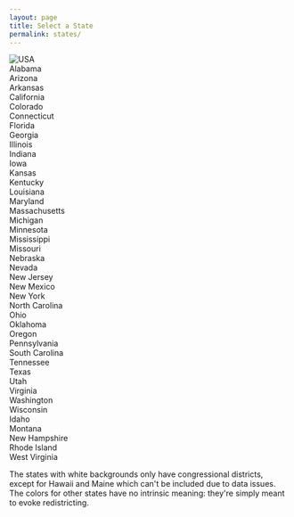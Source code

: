 ```yaml
---
layout: page
title: Select a State
permalink: states/
---
```


 <img src="{{ site.baseurl }}/assets/images/us_map_42.png" alt="USA" usemap="#usmap" style="border:none;">

<map name="usmap">
  <div class="tooltip">
    <area shape="circle" coords="477,383,30" alt="Alabama" href="{{ site.baseurl }}/states/AL">
    <span class="tooltiptext">Alabama</span>
  </div>
  <div class="tooltip">
    <area shape="circle" coords="210,330,30" alt="Arizona" href="{{ site.baseurl }}/states/AZ">
    <span class="tooltiptext">Arizona</span>
  </div>
  <div class="tooltip">
    <area shape="circle" coords="387,330,30" alt="Arkansas" href="{{ site.baseurl }}/states/AR">
    <span class="tooltiptext">Arkansas</span>
  </div>
  <div class="tooltip">
    <area shape="circle" coords="124,279,30" alt="California" href="{{ site.baseurl }}/states/CA">
    <span class="tooltiptext">California</span>
  </div>
  <div class="tooltip">
    <area shape="circle" coords="242,279,30" alt="Colorado" href="{{ site.baseurl }}/states/CO">
    <span class="tooltiptext">Colorado</span>
  </div>
  <div class="tooltip">
    <area shape="circle" coords="684,223,30" alt="Connecticut" href="{{ site.baseurl }}/states/CT">
    <span class="tooltiptext">Connecticut</span>
  </div>
  <div class="tooltip">
    <area shape="circle" coords="564,438,30" alt="Florida" href="{{ site.baseurl }}/states/FL">
    <span class="tooltiptext">Florida</span>
  </div>
  <div class="tooltip">
    <area shape="circle" coords="538,383,30" alt="Georgia" href="{{ site.baseurl }}/states/GA">
    <span class="tooltiptext">Georgia</span>
  </div>
  <div class="tooltip">
    <area shape="circle" coords="417,174,30" alt="Illinois" href="{{ site.baseurl }}/states/IL">
    <span class="tooltiptext">Illinois</span>
  </div>
  <div class="tooltip">
    <area shape="circle" coords="444,223,30" alt="Indiana" href="{{ site.baseurl }}/states/IN">
    <span class="tooltiptext">Indiana</span>
  </div>
  <div class="tooltip">
    <area shape="circle" coords="387,223,30" alt="Iowa" href="{{ site.baseurl }}/states/IA">
    <span class="tooltiptext">Iowa</span>
  </div>
  <div class="tooltip">
    <area shape="circle" coords="329,330,30" alt="Kansas" href="{{ site.baseurl }}/states/KS">
    <span class="tooltiptext">Kansas</span>
  </div>
  <div class="tooltip">
    <area shape="circle" coords="417,279,30" alt="Kentucky" href="{{ site.baseurl }}/states/KY">
    <span class="tooltiptext">Kentucky</span>
  </div>
  <div class="tooltip">
    <area shape="circle" coords="360,383,30" alt="Louisiana" href="{{ site.baseurl }}/states/LA">
    <span class="tooltiptext">Louisiana</span>
  </div>
  <div class="tooltip">
    <area shape="circle" coords="595,279,30" alt="Maryland" href="{{ site.baseurl }}/states/MD">
    <span class="tooltiptext">Maryland</span>
  </div>
  <div class="tooltip">
    <area shape="circle" coords="654,174,30" alt="Massachusetts" href="{{ site.baseurl }}/states/MA">
    <span class="tooltiptext">Massachusetts</span>
  </div>
  <div class="tooltip">
    <area shape="circle" coords="477,174,30" alt="Michigan" href="{{ site.baseurl }}/states/MI">
    <span class="tooltiptext">Michigan</span>
  </div>
  <div class="tooltip">
    <area shape="circle" coords="360,174,30" alt="Minnesota" href="{{ site.baseurl }}/states/MN">
    <span class="tooltiptext">Minnesota</span>
  </div>
  <div class="tooltip">
    <area shape="circle" coords="417,383,30" alt="Mississippi" href="{{ site.baseurl }}/states/MS">
    <span class="tooltiptext">Mississippi</span>
  </div>
  <div class="tooltip">
    <area shape="circle" coords="360,279,30" alt="Missouri" href="{{ site.baseurl }}/states/MO">
    <span class="tooltiptext">Missouri</span>
  </div>
  <div class="tooltip">
    <area shape="circle" coords="301,279,30" alt="Nebraska" href="{{ site.baseurl }}/states/NE">
    <span class="tooltiptext">Nebraska</span>
  </div>
  <div class="tooltip">
    <area shape="circle" coords="210,223,30" alt="Nevada" href="{{ site.baseurl }}/states/NV">
    <span class="tooltiptext">Nevada</span>
  </div>
  <div class="tooltip">
    <area shape="circle" coords="627,223,30" alt="New Jersey" href="{{ site.baseurl }}/states/NJ">
    <span class="tooltiptext">New Jersey</span>
  </div>
  <div class="tooltip">
    <area shape="circle" coords="268,330,30" alt="New Mexico" href="{{ site.baseurl }}/states/NM">
    <span class="tooltiptext">New Mexico</span>
  </div>
  <div class="tooltip">
    <area shape="circle" coords="595,174,30" alt="New York" href="{{ site.baseurl }}/states/NY">
    <span class="tooltiptext">New York</span>
  </div>
  <div class="tooltip">
    <area shape="circle" coords="504,330,30" alt="North Carolina" href="{{ site.baseurl }}/states/NC">
    <span class="tooltiptext">North Carolina</span>
  </div>
  <div class="tooltip">
    <area shape="circle" coords="504,223,30" alt="Ohio" href="{{ site.baseurl }}/states/OH">
    <span class="tooltiptext">Ohio</span>
  </div>
  <div class="tooltip">
    <area shape="circle" coords="301,383,30" alt="Oklahoma" href="{{ site.baseurl }}/states/OK">
    <span class="tooltiptext">Oklahoma</span>
  </div>
  <div class="tooltip">
    <area shape="circle" coords="154,223,30" alt="Oregon" href="{{ site.baseurl }}/states/OR">
    <span class="tooltiptext">Oregon</span>
  </div>
  <div class="tooltip">
    <area shape="circle" coords="564,223,30" alt="Pennsylvania" href="{{ site.baseurl }}/states/PA">
    <span class="tooltiptext">Pennsylvania</span>
  </div>
  <div class="tooltip">
    <area shape="circle" coords="564,330,30" alt="South Carolina" href="{{ site.baseurl }}/states/SC">
    <span class="tooltiptext">South Carolina</span>
  </div>
  <div class="tooltip">
    <area shape="circle" coords="444,330,30" alt="Tennessee" href="{{ site.baseurl }}/states/TN">
    <span class="tooltiptext">Tennessee</span>
  </div>
  <div class="tooltip">
    <area shape="circle" coords="329,438,30" alt="Texas" href="{{ site.baseurl }}/states/TX">
    <span class="tooltiptext">Texas</span>
  </div>
  <div class="tooltip">
    <area shape="circle" coords="181,279,30" alt="Utah" href="{{ site.baseurl }}/states/UT">
    <span class="tooltiptext">Utah</span>
  </div>
  <div class="tooltip">
    <area shape="circle" coords="538,279,30" alt="Virginia" href="{{ site.baseurl }}/states/VA">
    <span class="tooltiptext">Virginia</span>
  </div>
  <div class="tooltip">
    <area shape="circle" coords="124,174,30" alt="Washington" href="{{ site.baseurl }}/states/WA">
    <span class="tooltiptext">Washington</span>
  </div>
  <div class="tooltip">
    <area shape="circle" coords="444,118,30" alt="Wisconsin" href="{{ site.baseurl }}/states/WI">
    <span class="tooltiptext">Wisconsin</span>
  </div>
  <!-- States w/ just two congressional districts -->
  <div class="tooltip">
    <area shape="circle" coords="181,174,30" alt="Idaho" href="{{ site.baseurl }}/states/ID">
    <span class="tooltiptext">Idaho</span>
  </div>
  <div class="tooltip">
    <area shape="circle" coords="242,174,30" alt="Montana" href="{{ site.baseurl }}/states/MT">
    <span class="tooltiptext">Montana</span>
  </div>
  <div class="tooltip">
    <area shape="circle" coords="743,118,30" alt="New Hampshire" href="{{ site.baseurl }}/states/NH">
    <span class="tooltiptext">New Hampshire</span>
  </div>
    <div class="tooltip">
    <area shape="circle" coords="743,223,30" alt="Rhode Island" href="{{ site.baseurl }}/states/RI">
    <span class="tooltiptext">Rhode Island</span>
  </div>
  <div class="tooltip">
    <area shape="circle" coords="477,279,30" alt="West Virginia" href="{{ site.baseurl }}/states/WV">
    <span class="tooltiptext">West Virginia</span>
  </div>
</map> 


<p>The states with white backgrounds only have congressional districts,
except for Hawaii and Maine which can't be included due to data issues. 
The colors for other states have no intrinsic meaning: they're simply meant to evoke redistricting.</p>